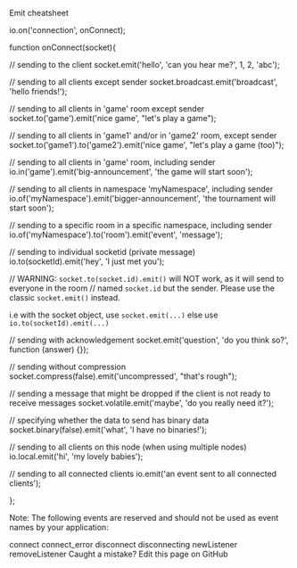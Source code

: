 Emit cheatsheet

io.on('connection', onConnect);

function onConnect(socket){

// sending to the client
socket.emit('hello', 'can you hear me?', 1, 2, 'abc');

// sending to all clients except sender
socket.broadcast.emit('broadcast', 'hello friends!');

// sending to all clients in 'game' room except sender
socket.to('game').emit('nice game', "let's play a game");

// sending to all clients in 'game1' and/or in 'game2' room, except sender
socket.to('game1').to('game2').emit('nice game', "let's play a game (too)");

// sending to all clients in 'game' room, including sender
io.in('game').emit('big-announcement', 'the game will start soon');

// sending to all clients in namespace 'myNamespace', including sender
io.of('myNamespace').emit('bigger-announcement', 'the tournament will start soon');

// sending to a specific room in a specific namespace, including sender
io.of('myNamespace').to('room').emit('event', 'message');

// sending to individual socketid (private message)
io.to(socketId).emit('hey', 'I just met you');

// WARNING: `socket.to(socket.id).emit()` will NOT work, as it will send to everyone in the room
// named `socket.id` but the sender. Please use the classic `socket.emit()` instead.

i.e with the socket object, use `socket.emit(...)`
else use `io.to(socketId).emit(...)`

// sending with acknowledgement
socket.emit('question', 'do you think so?', function (answer) {});

// sending without compression
socket.compress(false).emit('uncompressed', "that's rough");

// sending a message that might be dropped if the client is not ready to receive messages
socket.volatile.emit('maybe', 'do you really need it?');

// specifying whether the data to send has binary data
socket.binary(false).emit('what', 'I have no binaries!');

// sending to all clients on this node (when using multiple nodes)
io.local.emit('hi', 'my lovely babies');

// sending to all connected clients
io.emit('an event sent to all connected clients');

};

Note: The following events are reserved and should not be used as event names by your application:

connect
connect_error
disconnect
disconnecting
newListener
removeListener
Caught a mistake? Edit this page on GitHub
